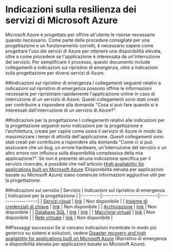 <properties
   pageTitle="Indicazioni sulla resilienza dei servizi | Microsoft Azure"
   description="Collegamenti ad articoli sul ripristino di emergenza e indicazioni proattive sulla resilienza e sulla disponibilità per i servizi di Microsoft Azure."
   services=""
   documentationCenter="na"
   authors="adamglick"
   manager="hongfeig"
   editor=""/>

<tags
   ms.service="resiliency"
   ms.devlang="na"
   ms.topic="article"
   ms.tgt_pltfrm="na"
   ms.workload="na"
   ms.date="08/01/2016"
   ms.author="aglick"/>

# Indicazioni sulla resilienza dei servizi di Microsoft Azure
Microsoft Azure è progettato per offrire all'utente le risorse necessarie quando necessario. Come parte delle procedure consigliate per una progettazione e un funzionamento corretti, è necessario sapere come progettare l'uso dei servizi di Azure per ottenere una disponibilità elevata, oltre a come procedere se l'applicazione è interessata da un'interruzione del servizio. Per semplificare il processo, questo documento include collegamenti a indicazioni sul ripristino di emergenza, oltre a indicazioni sulla progettazione per diversi servizi di Azure.

##Indicazioni sul ripristino di emergenza
I collegamenti seguenti relativi a indicazioni sul ripristino di emergenza possono offrire le informazioni necessarie per ripristinare rapidamente l'applicazione online in caso di interruzione di un servizio di Azure. Questi collegamenti sono stati creati per contribuire a rispondere alla domanda "Cosa si può fare quando si è interessati dall'interruzione di un servizio di Azure?".

##Indicazioni per la progettazione
I collegamenti relativi alle indicazioni per la progettazione seguenti sono indicazioni per la progettazione e l'architettura, create per capire come usare il servizio di Azure in modo da massimizzare i tempi di attività dell'applicazione. Questi collegamenti sono stati creati per contribuire a rispondere alla domanda "Come ci si può assicurare che un bug, un errore hardware, un'interruzione del servizio o un altro errore non influisca sulla disponibilità complessiva della mia applicazione?". Se non è presente alcuna indicazione specifica per il servizio ricercato, è possibile che nell'articolo [High availability for applications built on Microsoft Azure](./resiliency-high-availability-azure-applications.md) (Disponibilità elevata per applicazioni basate su Microsoft Azure) siano contenute informazioni aggiuntive utili per la progettazione.

##Indicazioni sul servizio
| Servizio | Indicazioni sul ripristino di emergenza | Indicazioni per la progettazione |
|:---------|:--------------------------:|:------------------:|
| [Servizi cloud](https://azure.microsoft.com/services/cloud-services/ "Servizi cloud di Azure") | [link](../cloud-services/cloud-services-disaster-recovery-guidance.md "Indicazioni sul ripristino di emergenza per i Servizi cloud di Azure") | Non disponibile |
| [Insieme di credenziali di chiave](https://azure.microsoft.com/services/key-vault/ "Insieme di credenziali chiave Azure") | [link](../key-vault/key-vault-disaster-recovery-guidance.md "Indicazioni sul ripristino di emergenza per l'insieme di credenziali delle chiavi di Azure") | Non disponibile |
| [Archiviazione](https://azure.microsoft.com/services/storage/ "Archiviazione di Azure") | [link](../storage/storage-disaster-recovery-guidance.md "Indicazioni sul ripristino di emergenza per l'Archiviazione di Azure") | Non disponibile |
| [Database SQL](https://azure.microsoft.com/services/sql-database/ "Database SQL di Azure") | [link](../sql-database/sql-database-disaster-recovery.md "Indicazioni sul ripristino di emergenza per il database SQL di Azure") | [link](../sql-database/sql-database-business-continuity-design.md "Indicazioni sulla progettazione di database SQL di Azure") |
| [Macchine virtuali](https://azure.microsoft.com/services/virtual-machines/ "Macchine virtuali di Azure") | [link](../virtual-machines/virtual-machines-disaster-recovery-guidance.md "Indicazioni sul ripristino di emergenza per Macchine virtuali di Azure") | Non disponibile |
| [Rete virtuale](https://azure.microsoft.com/services/virtual-network/ "Rete virtuale di Azure") | [link](../virtual-network/virtual-network-disaster-recovery-guidance.md "Indicazioni sul ripristino di emergenza per Rete virtuale di Azure") | Non disponibile |

##Passaggi successivi
Se si cercano indicazioni incentrate in modo più generico su sistemi e soluzioni, vedere [Disaster recovery and high availability for applications built on Microsoft Azure](https://aka.ms/drtechguide) (Ripristino di emergenza e disponibilità elevata per applicazioni basate su Microsoft Azure).

<!---HONumber=AcomDC_0803_2016-->